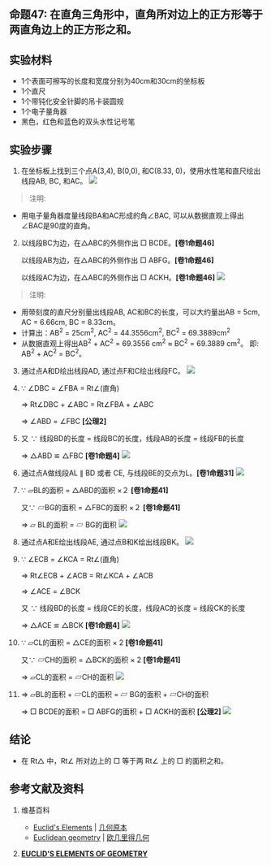 ## 命题47: 在直角三角形中，直角所对边上的正方形等于两直角边上的正方形之和。

## 实验材料

- 1个表面可擦写的长度和宽度分别为40cm和30cm的坐标板
- 1个直尺
- 1个带钝化安全针脚的吊卡装圆规
- 1个电子量角器
- 黑色，红色和蓝色的双头水性记号笔

## 实验步骤

1. 在坐标板上找到三个点A(3,4), B(0,0), 和C(8.33, 0)，使用水性笔和直尺绘出线段AB, BC, 和AC。
![](/images/欧几里得几何/欧几里得元素中典型的几何实验/卷1/命题47/47a1.jpg)

> 注明:
>  
- 用电子量角器度量线段BA和AC形成的角∠BAC, 可以从数据直观上得出∠BAC是90度的直角。

2. 以线段BC为边，在△ABC的外侧作出 □ BCDE。**[卷1命题46]**
   
	以线段AB为边，在△ABC的外侧作出 □ ABFG。**[卷1命题46]**

	以线段AC为边，在△ABC的外侧作出 □ ACKH。**[卷1命题46]**
![](/images/欧几里得几何/欧几里得元素中典型的几何实验/卷1/命题47/47a2.jpg)

> 注明:
>  
- 用带刻度的直尺分别量出线段AB, AC和BC的长度，可以大约量出AB = 5cm, AC = 6.66cm, BC = 8.33cm。
- 计算出：AB<sup>2</sup> = 25cm<sup>2</sup>, AC<sup>2</sup> = 44.3556cm<sup>2</sup>, 
BC<sup>2</sup> = 69.3889cm<sup>2</sup>
- 从数据直观上得出AB<sup>2</sup> + AC<sup>2</sup> = 69.3556 cm<sup>2</sup> ≈ BC<sup>2</sup> = 69.3889 cm<sup>2</sup>。
即: AB<sup>2</sup> + AC<sup>2</sup> = BC<sup>2</sup>。

3. 通过点A和D绘出线段AD, 通过点F和C绘出线段FC。
![](/images/欧几里得几何/欧几里得元素中典型的几何实验/卷1/命题47/47a3.jpg)

4. ∵ ∠DBC = ∠FBA = Rt∠(直角)

	⇒  Rt∠DBC + ∠ABC = Rt∠FBA + ∠ABC

	⇒ ∠ABD = ∠FBC **[公理2]**

5. 又 ∵ 线段BD的长度 = 线段BC的长度，线段AB的长度 = 线段FB的长度

	⇒ △ABD ≌ △FBC	**[卷1命题4]**
![](/images/欧几里得几何/欧几里得元素中典型的几何实验/卷1/命题47/47a4.jpg)

6. 通过点A做线段AL ∥ BD 或者 CE, 与线段BE的交点为L。**[卷1命题31]**
![](/images/欧几里得几何/欧几里得元素中典型的几何实验/卷1/命题47/47a5.jpg)

6. ∵ ▱BL的面积 = △ABD的面积 ×２ **[卷1命题41]**

	又∵ ▱BG的面积 = △FBC的面积 ×２ **[卷1命题41]**

	⇒ ▱ BL的面积 = ▱ BG的面积
![](/images/欧几里得几何/欧几里得元素中典型的几何实验/卷1/命题47/47a6.jpg)

7. 通过点A和E绘出线段AE, 通过点B和K绘出线段BK。
![](/images/欧几里得几何/欧几里得元素中典型的几何实验/卷1/命题47/47a7.jpg)

8. ∵ ∠ECB = ∠KCA = Rt∠(直角)

	⇒  Rt∠ECB + ∠ACB = Rt∠KCA + ∠ACB

	⇒ ∠ACE = ∠BCK

    又 ∵ 线段BD的长度 = 线段CE的长度，线段AC的长度 = 线段CK的长度

	⇒ △ACE ≌ △BCK	**[卷1命题4]**
![](/images/欧几里得几何/欧几里得元素中典型的几何实验/卷1/命题47/47a8.jpg)

10. ∵ ▱CL的面积 = △CE的面积 × 2 **[卷1命题41]**

	又∵ ▱CH的面积 = △BCK的面积 × 2 **[卷1命题41]**

	⇒ ▱CL的面积 = ▱CH的面积
![](/images/欧几里得几何/欧几里得元素中典型的几何实验/卷1/命题47/47a9.jpg)

11.	⇒ ▱BL的面积 + ▱CL的面积 = ▱ BG的面积 + ▱CH的面积

	⇒ □ BCDE的面积 = □ ABFG的面积 +  □ ACKH的面积 **[公理2]**
![](/images/欧几里得几何/欧几里得元素中典型的几何实验/卷1/命题47/47a10.jpg)

## 结论

- 在 Rt△ 中，Rt∠ 所对边上的 □ 等于两 Rt∠ 上的 □ 的面积之和。

## 参考文献及资料

1. 维基百科
	- [Euclid's Elements](https://en.wikipedia.org/wiki/Euclid%27s_Elements) | [几何原本](https://zh.wikipedia.org/wiki/%E5%87%A0%E4%BD%95%E5%8E%9F%E6%9C%AC) 
	- [Euclidean geometry](https://en.wikipedia.org/wiki/Euclidean_geometry) | [欧几里得几何](https://zh.wikipedia.org/wiki/%E6%AC%A7%E5%87%A0%E9%87%8C%E5%BE%97%E5%87%A0%E4%BD%95) 

2. [**EUCLID’S ELEMENTS OF GEOMETRY**](https://farside.ph.utexas.edu/books/Euclid/Elements.pdf) 


